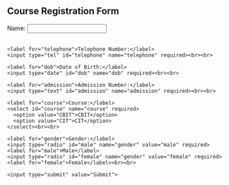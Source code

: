<!DOCTYPE html>
<html>
<head>
  <title>Course Registration Form</title>
</head>
<body>
  <h2>Course Registration Form</h2>
  <form action="registration.php" method="POST">
    <label for="name">Name:</label>
    <input type="text" id="name" name="name" required><br><br>

    <label for="telephone">Telephone Number:</label>
    <input type="tel" id="telephone" name="telephone" required><br><br>

    <label for="dob">Date of Birth:</label>
    <input type="date" id="dob" name="dob" required><br><br>

    <label for="admission">Admission Number:</label>
    <input type="text" id="admission" name="admission" required><br><br>

    <label for="course">Course:</label>
    <select id="course" name="course" required>
      <option value="CBIT">CBIT</option>
      <option value="CIT">CIT</option>
    </select><br><br>

    <label for="gender">Gender:</label>
    <input type="radio" id="male" name="gender" value="male" required>
    <label for="male">Male</label>
    <input type="radio" id="female" name="gender" value="female" required>
    <label for="female">Female</label><br><br>

    <input type="submit" value="Submit">
  </form>
</body>
</html>
